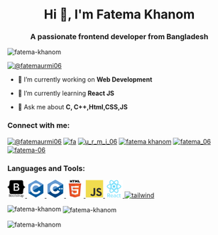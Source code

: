 <h1 align="center">Hi 👋, I'm Fatema Khanom</h1>
<h3 align="center">A passionate frontend developer from Bangladesh</h3>

<p align="left"> <img src="https://komarev.com/ghpvc/?username=fatema-khanom&label=Profile%20views&color=0e75b6&style=flat" alt="fatema-khanom" /> </p>

<p align="left"> <a href="https://twitter.com/@fatemaurmi06" target="blank"><img src="https://img.shields.io/twitter/follow/@fatemaurmi06?logo=twitter&style=for-the-badge" alt="@fatemaurmi06" /></a> </p>

- 🔭 I’m currently working on **Web Development**

- 🌱 I’m currently learning **React JS**

- 💬 Ask me about **C, C++,Html,CSS,JS**

<h3 align="left">Connect with me:</h3>
<p align="left">
<a href="https://twitter.com/@fatemaurmi06" target="blank"><img align="center" src="https://raw.githubusercontent.com/rahuldkjain/github-profile-readme-generator/master/src/images/icons/Social/twitter.svg" alt="@fatemaurmi06" height="30" width="40" /></a>
<a href="https://linkedin.com/in/fa" target="blank"><img align="center" src="https://raw.githubusercontent.com/rahuldkjain/github-profile-readme-generator/master/src/images/icons/Social/linked-in-alt.svg" alt="fa" height="30" width="40" /></a>
<a href="https://instagram.com/u_r_m_i_06" target="blank"><img align="center" src="https://raw.githubusercontent.com/rahuldkjain/github-profile-readme-generator/master/src/images/icons/Social/instagram.svg" alt="u_r_m_i_06" height="30" width="40" /></a>
<a href="https://www.youtube.com/c/fatema khanom" target="blank"><img align="center" src="https://raw.githubusercontent.com/rahuldkjain/github-profile-readme-generator/master/src/images/icons/Social/youtube.svg" alt="fatema khanom" height="30" width="40" /></a>
<a href="https://www.codechef.com/users/fatema_06" target="blank"><img align="center" src="https://cdn.jsdelivr.net/npm/simple-icons@3.1.0/icons/codechef.svg" alt="fatema_06" height="30" width="40" /></a>
<a href="https://codeforces.com/profile/fatema-06" target="blank"><img align="center" src="https://raw.githubusercontent.com/rahuldkjain/github-profile-readme-generator/master/src/images/icons/Social/codeforces.svg" alt="fatema-06" height="30" width="40" /></a>
</p>

<h3 align="left">Languages and Tools:</h3>
<p align="left"> <a href="https://getbootstrap.com" target="_blank" rel="noreferrer"> <img src="https://raw.githubusercontent.com/devicons/devicon/master/icons/bootstrap/bootstrap-plain-wordmark.svg" alt="bootstrap" width="40" height="40"/> </a> <a href="https://www.cprogramming.com/" target="_blank" rel="noreferrer"> <img src="https://raw.githubusercontent.com/devicons/devicon/master/icons/c/c-original.svg" alt="c" width="40" height="40"/> </a> <a href="https://www.w3schools.com/cpp/" target="_blank" rel="noreferrer"> <img src="https://raw.githubusercontent.com/devicons/devicon/master/icons/cplusplus/cplusplus-original.svg" alt="cplusplus" width="40" height="40"/> </a> <a href="https://www.w3.org/html/" target="_blank" rel="noreferrer"> <img src="https://raw.githubusercontent.com/devicons/devicon/master/icons/html5/html5-original-wordmark.svg" alt="html5" width="40" height="40"/> </a> <a href="https://developer.mozilla.org/en-US/docs/Web/JavaScript" target="_blank" rel="noreferrer"> <img src="https://raw.githubusercontent.com/devicons/devicon/master/icons/javascript/javascript-original.svg" alt="javascript" width="40" height="40"/> </a> <a href="https://reactjs.org/" target="_blank" rel="noreferrer"> <img src="https://raw.githubusercontent.com/devicons/devicon/master/icons/react/react-original-wordmark.svg" alt="react" width="40" height="40"/> </a> <a href="https://tailwindcss.com/" target="_blank" rel="noreferrer"> <img src="https://www.vectorlogo.zone/logos/tailwindcss/tailwindcss-icon.svg" alt="tailwind" width="40" height="40"/> </a> </p>

<p><img align="left" src="https://github-readme-stats.vercel.app/api/top-langs?username=fatema-khanom&show_icons=true&locale=en&layout=compact" alt="fatema-khanom" /></p>

<p>&nbsp;<img align="center" src="https://github-readme-stats.vercel.app/api?username=fatema-khanom&show_icons=true&locale=en" alt="fatema-khanom" /></p>

<p><img align="center" src="https://github-readme-streak-stats.herokuapp.com/?user=fatema-khanom&" alt="fatema-khanom" /></p>
